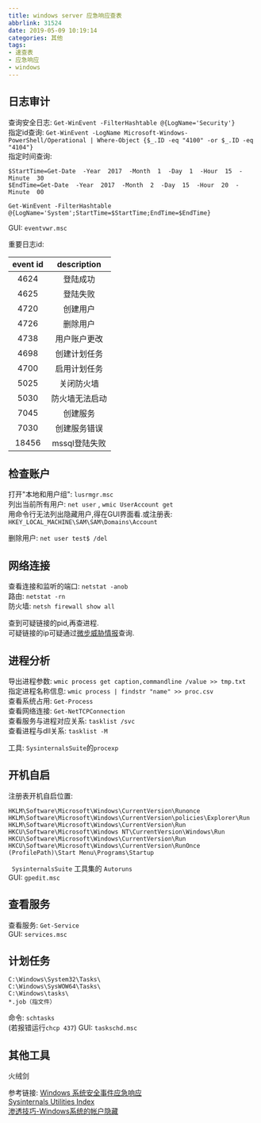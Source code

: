 ```yaml
---
title: windows server 应急响应查表
abbrlink: 31524
date: 2019-05-09 10:19:14
categories: 其他
tags: 
- 速查表
- 应急响应
- windows  
---
```


## 日志审计 
查询安全日志: `Get-WinEvent -FilterHashtable @{LogName='Security'}`   
指定id查询: `Get-WinEvent -LogName Microsoft-Windows-PowerShell/Operational | Where-Object {$_.ID -eq "4100" -or $_.ID -eq "4104"}`  
指定时间查询: 
```
$StartTime=Get-Date  -Year  2017  -Month  1  -Day  1  -Hour  15  -Minute  30
$EndTime=Get-Date  -Year  2017  -Month  2  -Day  15  -Hour  20  -Minute  00

Get-WinEvent -FilterHashtable @{LogName='System';StartTime=$StartTime;EndTime=$EndTime}
```
GUI: `eventvwr.msc`  

<style type="text/css">
	table {width: 50%;}
</style>

重要日志id: 

| event id | description |
| :--------: | :-----------: |
| 4624 | 登陆成功 |
| 4625 | 登陆失败 |
| 4720 | 创建用户 |
| 4726 | 删除用户 |
| 4738 | 用户账户更改 |
| 4698 | 创建计划任务 |
| 4700 | 启用计划任务 |
| 5025 | 关闭防火墙 |
| 5030 | 防火墙无法启动 |
| 7045 | 创建服务 |
| 7030 | 创建服务错误 |
| 18456 | mssql登陆失败 |



## 检查账户  
打开"本地和用户组": `lusrmgr.msc`  
列出当前所有用户: `net user` , `wmic UserAccount get`  
用命令行无法列出隐藏用户,得在GUI界面看.或注册表: `HKEY_LOCAL_MACHINE\SAM\SAM\Domains\Account`  

删除用户: `net user test$ /del`

## 网络连接
查看连接和监听的端口: `netstat -anob`  
路由: `netstat -rn`  
防火墙: `netsh firewall show all`

查到可疑链接的pid,再查进程.  
可疑链接的ip可疑通过[微步威胁情报](https://x.threatbook.cn/)查询.  
## 进程分析
导出进程参数:  `wmic process get caption,commandline /value >> tmp.txt`  
指定进程名称信息:  `wmic process | findstr "name" >> proc.csv`  
查看系统占用: `Get-Process`    
查看网络连接: `Get-NetTCPConnection`  
查看服务与进程对应关系: `tasklist /svc`    
查看进程与dll关系: `tasklist -M`

工具: `SysinternalsSuite`的`procexp `

## 开机自启

注册表开机自启位置: 
```
HKLM\Software\Microsoft\Windows\CurrentVersion\Runonce
HKLM\Software\Microsoft\Windows\CurrentVersion\policies\Explorer\Run
HKLM\Software\Microsoft\Windows\CurrentVersion\Run
HKCU\Software\Microsoft\Windows NT\CurrentVersion\Windows\Run
HKCU\Software\Microsoft\Windows\CurrentVersion\Run
HKCU\Software\Microsoft\Windows\CurrentVersion\RunOnce
(ProfilePath)\Start Menu\Programs\Startup
```

` SysinternalsSuite` 工具集的 `Autoruns `  
GUI: `gpedit.msc`  
## 查看服务

查看服务: `Get-Service`  
GUI: `services.msc`  


## 计划任务 
```
C:\Windows\System32\Tasks\
C:\Windows\SysWOW64\Tasks\
C:\Windows\tasks\
*.job（指文件）
```

命令: `schtasks`  
(若报错运行`chcp 437`)
GUI: `taskschd.msc`


## 其他工具 
火绒剑

参考链接: 
[Windows 系统安全事件应急响应](https://xz.aliyun.com/t/2524)  
[Sysinternals Utilities Index](https://docs.microsoft.com/en-us/sysinternals/downloads/)  
[渗透技巧-Windows系统的帐户隐藏](https://3gstudent.github.io/3gstudent.github.io/%E6%B8%97%E9%80%8F%E6%8A%80%E5%B7%A7-Windows%E7%B3%BB%E7%BB%9F%E7%9A%84%E5%B8%90%E6%88%B7%E9%9A%90%E8%97%8F/)


